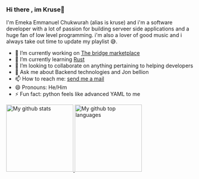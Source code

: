 ### Hi there , im Kruse👋
I'm Emeka Emmanuel Chukwurah (alias is kruse) and i'm a software developer with a lot of passion for building serveer side applications and a huge fan of low level programming. i'm also a lover of good music and i always take out time to update my playlist 😅.
<!--
**Emmanuerl/Emmanuerl** is a ✨ _special_ ✨ repository because its `README.md` (this file) appears on your GitHub profile.
Here are some ideas to get you started:
- 🤔 I’m looking for help with ...
-->

- 🔭 I’m currently working on [The bridge marketplace](https://bridge.africa/)
- 🌱 I’m currently learning [Rust](https://www.rust-lang.org/)
- 👯 I’m looking to collaborate on anything pertaining to helping developers
- 💬 Ask me about Backend technologies and Jon bellion
- 📫 How to reach me: [send me a mail](mailto:emekaemmanuel045@gmail.com)
- 😄 Pronouns: He/Him
- ⚡ Fun fact: python feels like advanced YAML to me

<a href="https://github.com/emmanuerl">
  <img height="180em" src="https://github-readme-stats.vercel.app/api?username=emmanuerl&show_icons=true&theme=merko&count_private=true" alt="My github stats" />
  <img height="180em" src="https://github-readme-stats.vercel.app/api/top-langs/?username=emmanuerl&theme=merko&layout=compact" alt="My github top languages" />
</a>
